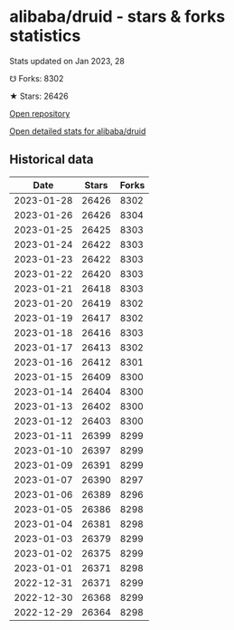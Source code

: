 # alibaba/druid - stars & forks statistics

Stats updated on Jan 2023, 28

☋ Forks: 8302

★ Stars: 26426

[Open repository](https://github.com/alibaba/druid)

[Open detailed stats for alibaba/druid](https://reviewgithub.com/rep/alibaba/druid)

## Historical data
| Date | Stars | Forks |
|------|-------|-------|
| 2023-01-28 | 26426 | 8302 | 
| 2023-01-26 | 26426 | 8304 | 
| 2023-01-25 | 26425 | 8303 | 
| 2023-01-24 | 26422 | 8303 | 
| 2023-01-23 | 26422 | 8303 | 
| 2023-01-22 | 26420 | 8303 | 
| 2023-01-21 | 26418 | 8303 | 
| 2023-01-20 | 26419 | 8302 | 
| 2023-01-19 | 26417 | 8302 | 
| 2023-01-18 | 26416 | 8303 | 
| 2023-01-17 | 26413 | 8302 | 
| 2023-01-16 | 26412 | 8301 | 
| 2023-01-15 | 26409 | 8300 | 
| 2023-01-14 | 26404 | 8300 | 
| 2023-01-13 | 26402 | 8300 | 
| 2023-01-12 | 26403 | 8300 | 
| 2023-01-11 | 26399 | 8299 | 
| 2023-01-10 | 26397 | 8299 | 
| 2023-01-09 | 26391 | 8299 | 
| 2023-01-07 | 26390 | 8297 | 
| 2023-01-06 | 26389 | 8296 | 
| 2023-01-05 | 26386 | 8298 | 
| 2023-01-04 | 26381 | 8298 | 
| 2023-01-03 | 26379 | 8299 | 
| 2023-01-02 | 26375 | 8299 | 
| 2023-01-01 | 26371 | 8298 | 
| 2022-12-31 | 26371 | 8299 | 
| 2022-12-30 | 26368 | 8299 | 
| 2022-12-29 | 26364 | 8298 | 


